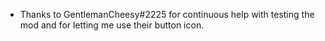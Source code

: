 + Thanks to GentlemanCheesy#2225 for continuous help with testing the mod and for letting me use their button icon.